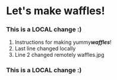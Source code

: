 # Let's make waffles!

### This is a LOCAL change :)
1. Instructions for making yummy***waffles***!
2. Last line changed locally 
3. Line 2 changed remotely 
waffles.jpg
### This is a LOCAL change :)
